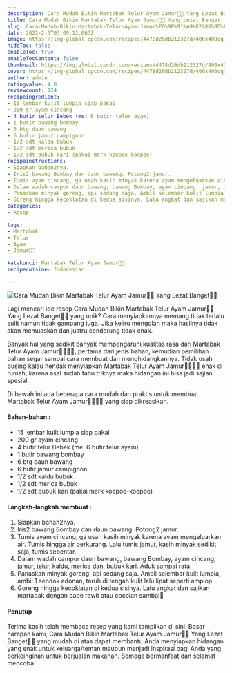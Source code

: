 ```yaml
---
description: Cara Mudah Bikin Martabak Telur Ayam Jamur👩‍🍳 Yang Lezat Banget"
title: Cara Mudah Bikin Martabak Telur Ayam Jamur👩‍🍳 Yang Lezat Banget
slug: Cara-Mudah-Bikin-Martabak-Telur-Ayam-Jamur%F0%9F%91%A9%E2%80%8D%F0%9F%8D%B3-Yang-Lezat-Banget
date: 2022-2-3T03:09:12.063Z
image: https://img-global.cpcdn.com/recipes/4478d26db212327d/400x400cq70/photo.jpg
hideToc: false
enableToc: true
enableTocContent: false
thumbnail: https://img-global.cpcdn.com/recipes/4478d26db212327d/400x400cq70/photo.jpg
cover: https://img-global.cpcdn.com/recipes/4478d26db212327d/400x400cq70/photo.jpg
author: admin
ratingvalue: 4.8
reviewcount: 124
recipeingredient:
- 15 lembar kulit lumpia siap pakai
- 200 gr ayam cincang
- 4 butir telur Bebek (me: 6 butir telur ayam)
- 1 butir bawang bombay
- 6 btg daun bawang
- 6 butir jamur campignon
- 1/2 sdt kaldu bubuk
- 1/2 sdt merica bubuk
- 1/2 sdt bubuk kari (pakai merk koepoe-koepoe)
recipeinstructions:
- Siapkan bahan2nya.
- Iris2 bawang Bombay dan daun bawang. Potong2 jamur.
- Tumis ayam cincang, ga usah kasih minyak karena ayam mengeluarkan air. Tumis hingga air berkurang. Lalu tumis jamur, kasih minyak sedikit saja, tumis sebentar.
- Dalam wadah campur daun bawang, bawang Bombay, ayam cincang, jamur, telur, kaldu, merica dan, bubuk kari. Aduk sampai rata.
- Panaskan minyak goreng, api sedang saja. Ambil selembar kulit lumpia, ambil 1 sendok adonan, taruh di tengah kulit lalu lipat seperti amplop.
- Goreng hingga kecoklatan di kedua sisinya. Lalu angkat dan sajikan martabak dengan cabe rawit atau cocolan sambal💖
categories:
- Resep

tags:
- Martabak
- Telur
- Ayam
- Jamur👩‍🍳

katakunci: Martabak Telur Ayam Jamur👩‍🍳
recipecuisine: Indonesian

---
```


![Cara Mudah Bikin Martabak Telur Ayam Jamur👩‍🍳 Yang Lezat Banget👩‍🍳](https://img-global.cpcdn.com/recipes/4478d26db212327d/400x400cq70/photo.jpg)

Lagi mencari ide resep Cara Mudah Bikin Martabak Telur Ayam Jamur👩‍🍳 Yang Lezat Banget👩‍🍳 yang unik? Cara menyiapkannya memang tidak terlalu sulit namun tidak gampang juga. Jika keliru mengolah maka hasilnya tidak akan memuaskan dan justru cenderung tidak enak.

Banyak hal yang sedikit banyak mempengaruhi kualitas rasa dari Martabak Telur Ayam Jamur👩‍🍳👩‍🍳, pertama dari jenis bahan, kemudian pemilihan bahan segar sampai cara membuat dan menghidangkannya. Tidak usah pusing kalau hendak menyiapkan Martabak Telur Ayam Jamur👩‍🍳👩‍🍳 enak di rumah, karena asal sudah tahu triknya maka hidangan ini bisa jadi sajian spesial.

Di bawah ini ada beberapa cara mudah dan praktis untuk membuat Martabak Telur Ayam Jamur👩‍🍳👩‍🍳 yang siap dikreasikan.

<!--inarticleads1-->

#### Bahan-bahan :

- 15 lembar kulit lumpia siap pakai
- 200 gr ayam cincang
- 4 butir telur Bebek (me: 6 butir telur ayam)
- 1 butir bawang bombay
- 6 btg daun bawang
- 6 butir jamur campignon
- 1/2 sdt kaldu bubuk
- 1/2 sdt merica bubuk
- 1/2 sdt bubuk kari (pakai merk koepoe-koepoe)

<!--inarticleads2-->

#### Langkah-langkah membuat :

1. Siapkan bahan2nya.
1. Iris2 bawang Bombay dan daun bawang. Potong2 jamur.
1. Tumis ayam cincang, ga usah kasih minyak karena ayam mengeluarkan air. Tumis hingga air berkurang. Lalu tumis jamur, kasih minyak sedikit saja, tumis sebentar.
1. Dalam wadah campur daun bawang, bawang Bombay, ayam cincang, jamur, telur, kaldu, merica dan, bubuk kari. Aduk sampai rata.
1. Panaskan minyak goreng, api sedang saja. Ambil selembar kulit lumpia, ambil 1 sendok adonan, taruh di tengah kulit lalu lipat seperti amplop.
1. Goreng hingga kecoklatan di kedua sisinya. Lalu angkat dan sajikan martabak dengan cabe rawit atau cocolan sambal💖

#### Penutup

Terima kasih telah membaca resep yang kami tampilkan di sini. Besar harapan kami, Cara Mudah Bikin Martabak Telur Ayam Jamur👩‍🍳 Yang Lezat Banget👩‍🍳 yang mudah di atas dapat membantu Anda menyiapkan hidangan yang enak untuk keluarga/teman maupun menjadi inspirasi bagi Anda yang berkeinginan untuk berjualan makanan. Semoga bermanfaat dan selamat mencoba!